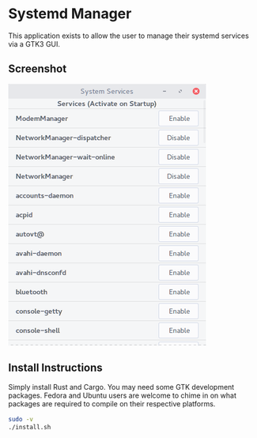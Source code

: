 # Systemd Manager

This application exists to allow the user to manage their systemd services via a GTK3 GUI.

## Screenshot

![](screenshot.png)

## Install Instructions

Simply install Rust and Cargo. You may need some GTK development packages. Fedora and Ubuntu users are 
welcome to chime in on what packages are required to compile on their respective platforms.

```sh
sudo -v
./install.sh
```

